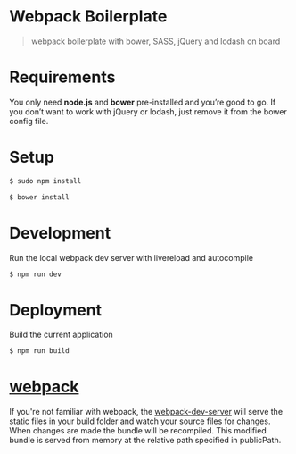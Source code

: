 Webpack Boilerplate
===========

> webpack boilerplate with bower, SASS, jQuery and lodash on board

# Requirements
You only need <b>node.js</b> and <b/>bower</b> pre-installed and you’re good to go. If you don’t want to work with jQuery or lodash, just remove it from the bower config file.

# Setup
```sh
$ sudo npm install
```

```sh
$ bower install
```

# Development
Run the local webpack dev server with livereload and autocompile
```sh
$ npm run dev
```
# Deployment
Build the current application
```sh
$ npm run build
```

# [webpack](http://webpack.github.io/docs/)
If you're not familiar with webpack, the [webpack-dev-server](http://webpack.github.io/docs/webpack-dev-server.html) will serve the static files in your build folder and watch your source files for changes.
When changes are made the bundle will be recompiled. This modified bundle is served from memory at the relative path specified in publicPath.

